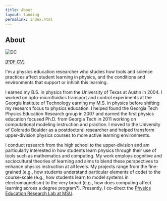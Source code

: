```yaml
---
title: About
layout: landing
permalink: index.html
---
```


## About

![DC](../img/dc_prof_2.jpg)

[[PDF CV]](../docs/MDC_CV.pdf)

I'm a physics education researcher who studies how tools and science
practices affect student learning in physics, and the conditions and
environments that support or inhibit this learning.

I earned my B.S. in physics from the University of Texas at Austin in 2004. I worked on opto-microfluidics transport and control experiments
at the Georgia Institute of Technology earning my M.S. in physics before
shifting my research focus to physics education. I helped found the
Georgia Tech Physics Education Research group in 2007 and earned the
first physics education focused Ph.D. from Georgia Tech in 2011 working
on computational modeling instruction and practice. I moved to the
University of Colorado Boulder as a postdoctoral researcher and helped
transform upper-division physics courses to more active learning
environments.

I conduct research from the high school to the upper-division and am particularly interested in how students learn physics through their use of tools such as mathematics and computing. My work employs cognitive and sociocultural theories of learning and aims to blend these perspectives to enhance physics instruction at all levels. My projects range from the fine-grained (e.g., how students understand particular elements of code) to the course-scale (e.g., how students learn to model systems in electromagnetism) to the very broad (e.g., how does computing affect learning across a degree program?). Presently, I co-direct the [Physics Education Research Lab at
MSU](http://perl.natsci.msu.edu).
